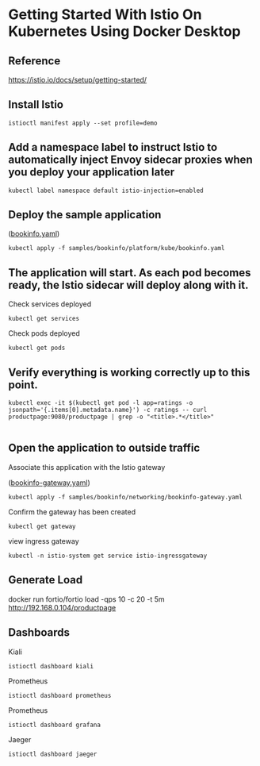 # Getting Started With Istio On Kubernetes Using Docker Desktop
## Reference 
https://istio.io/docs/setup/getting-started/

## Install Istio

```
istioctl manifest apply --set profile=demo

```

## Add a namespace label to instruct Istio to automatically inject Envoy sidecar proxies when you deploy your application later

```
kubectl label namespace default istio-injection=enabled

```


## Deploy the sample application

([bookinfo.yaml](samples/bookinfo/platform/kube/bookinfo.yaml))

```
kubectl apply -f samples/bookinfo/platform/kube/bookinfo.yaml

```


## The application will start. As each pod becomes ready, the Istio sidecar will deploy along with it.

Check services deployed

```
kubectl get services
```

Check pods deployed

```
kubectl get pods

```

## Verify everything is working correctly up to this point. 


```
kubectl exec -it $(kubectl get pod -l app=ratings -o jsonpath='{.items[0].metadata.name}') -c ratings -- curl productpage:9080/productpage | grep -o "<title>.*</title>"


```

## Open the application to outside traffic


Associate this application with the Istio gateway

([bookinfo-gateway.yaml](samples/bookinfo/networking/bookinfo-gateway.yaml))

```
kubectl apply -f samples/bookinfo/networking/bookinfo-gateway.yaml
```

Confirm the gateway has been created

```
kubectl get gateway
```

view ingress gateway

```
kubectl -n istio-system get service istio-ingressgateway

```

## Generate Load

docker run fortio/fortio load -qps 10 -c 20 -t 5m http://192.168.0.104/productpage



## Dashboards

Kiali

```
istioctl dashboard kiali
```


Prometheus

```
istioctl dashboard prometheus
```

Prometheus

```
istioctl dashboard grafana
```

Jaeger

```
istioctl dashboard jaeger
```

